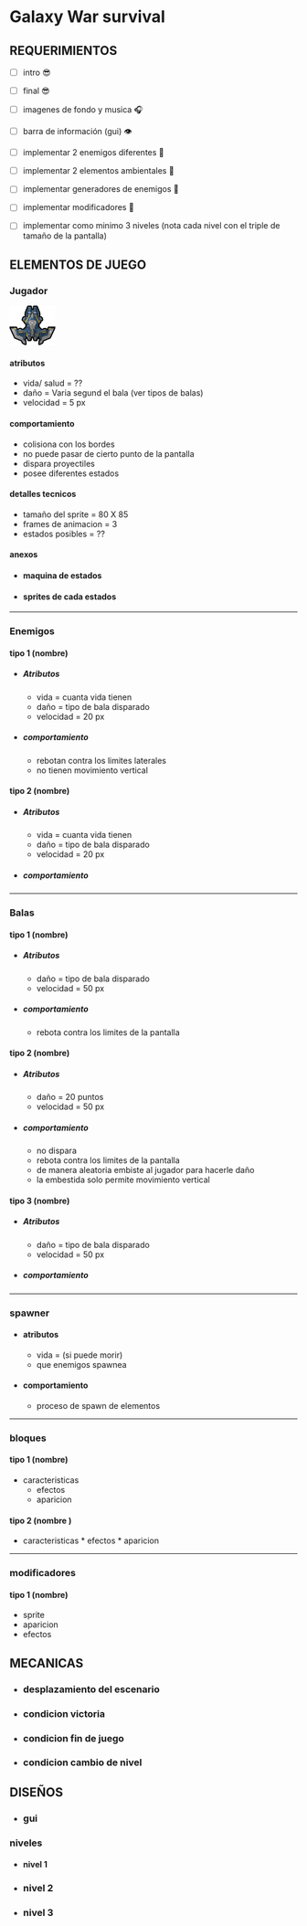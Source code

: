 # Galaxy War survival

## REQUERIMIENTOS

* [ ] intro :sunglasses:

* [ ] final :sunglasses:

* [ ] imagenes de fondo y musica :headphones:

* [ ] barra de información (gui) :eye:

* [ ] implementar 2 enemigos diferentes :space_invader: 

* [ ] implementar 2 elementos ambientales :seedling:

* [ ] implementar generadores de enemigos :anger:

* [ ] implementar modificadores :dizzy:

* [ ] implementar como minimo 3 niveles (nota cada nivel con el triple de tamaño de la pantalla)

## ELEMENTOS DE JUEGO

### Jugador
![imagen jugador](https://raw.githubusercontent.com/jgamer42/proyecto_compugrafica/master/Cosas_Jeyp/naves/Nave_I.png)
#### atributos

* vida/ salud = ??
* daño = Varia segund el bala (ver tipos de balas)
* velocidad = 5 px
#### comportamiento

* colisiona con los bordes
* no puede pasar de cierto punto de la pantalla
* dispara proyectiles
* posee diferentes estados

#### detalles tecnicos
  * tamaño del sprite = 80 X 85
  * frames de animacion = 3
  * estados posibles = ??

#### anexos

* #### maquina de estados

* #### sprites de cada estados

---

### Enemigos

#### tipo 1 (nombre)

* ##### Atributos

  * vida = cuanta vida tienen
  * daño = tipo de bala disparado
  * velocidad = 20 px

* ##### comportamiento

  * rebotan contra los limites laterales
  * no tienen movimiento vertical

#### tipo 2 (nombre)

* ##### Atributos

  * vida = cuanta vida tienen
  * daño = tipo de bala disparado
  * velocidad = 20 px

* ##### comportamiento

---

### Balas

#### tipo 1 (nombre)

* ##### Atributos

  * daño = tipo de bala disparado
  * velocidad = 50 px

* ##### comportamiento

  * rebota contra los limites de la pantalla

#### tipo 2 (nombre)

* ##### Atributos

  * daño = 20 puntos
  * velocidad = 50 px

* ##### comportamiento
  * no dispara
  * rebota contra los limites de la pantalla
  * de manera aleatoria embiste al jugador para hacerle daño
  * la embestida solo permite movimiento vertical

#### tipo 3 (nombre)

* ##### Atributos

  * daño = tipo de bala disparado
  * velocidad = 50 px

* ##### comportamiento


-----

### spawner

  * #### atributos
    * vida = (si puede morir)
    * que enemigos spawnea

  * #### comportamiento 
    * proceso de spawn de elementos
----

### bloques

#### tipo 1 (nombre)

  * caracteristicas
    * efectos
    * aparicion

#### tipo 2 (nombre )
  *  caracteristicas
    * efectos
    * aparicion

----

### modificadores

#### tipo 1 (nombre)
  * sprite
  * aparicion
  * efectos


## MECANICAS

* ### desplazamiento del escenario

* ### condicion victoria

* ### condicion fin de juego

* ### condicion cambio de nivel

## DISEÑOS

* ### gui

### niveles

* #### nivel 1

* ### nivel 2

* ### nivel 3


